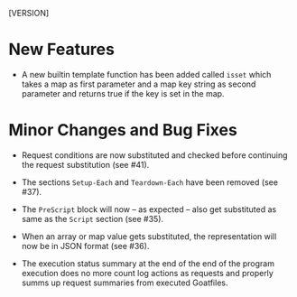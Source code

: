 [VERSION]

# New Features

- A new builtin template function has been added called `isset` which takes a map as first parameter and a map key string as second parameter and returns true if the key is set in the map.

# Minor Changes and Bug Fixes

- Request conditions are now substituted and checked before continuing the request substitution (see #41).

- The sections `Setup-Each` and `Teardown-Each` have been removed (see #37).

- The `PreScript` block will now – as expected – also get substituted as same as the `Script` section (see #35).

- When an array or map value gets substituted, the representation will now be in JSON format (see #36).

- The execution status summary at the end of the end of the program execution does no more count log actions as requests and properly summs up request summaries from executed Goatfiles.